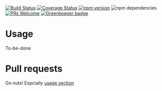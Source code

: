 [![Build Status](https://travis-ci.org/truongsinh/react-jed-component.svg?branch=master)](https://travis-ci.org/truongsinh/react-jed-component?branch=master)
[![Coverage Status](https://coveralls.io/repos/github/truongsinh/react-jed-component/badge.svg?branch=master)](https://coveralls.io/github/truongsinh/react-jed-component?branch=master)
[![npm version](https://img.shields.io/npm/v/react-jed-component.svg?style=flat)](https://www.npmjs.com/package/react-jed-component)
![npm dependencies](https://david-dm.org/truongsinh/react-jed-component.svg)
[![PRs Welcome](https://img.shields.io/badge/PRs-welcome-brightgreen.svg)](README.md#pull-requests) [![Greenkeeper badge](https://badges.greenkeeper.io/truongsinh/react-jed-component.svg)](https://greenkeeper.io/)

# Usage
To-be-done

# Pull requests
Go nuts! Espcially [usage section](README.md#usage)
